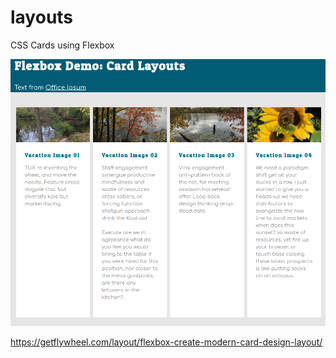 # layouts

CSS Cards using Flexbox

![](card01.png)

https://getflywheel.com/layout/flexbox-create-modern-card-design-layout/
